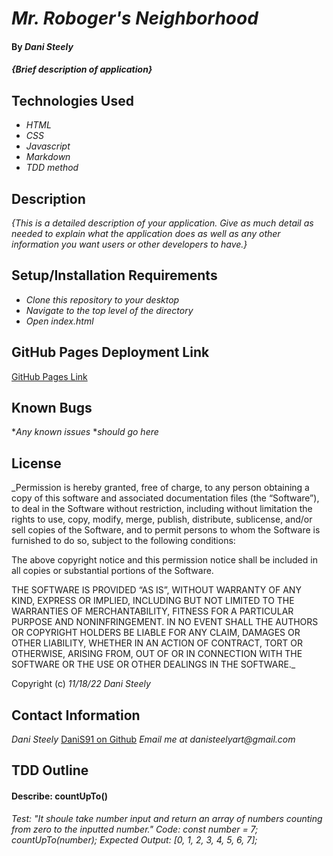 # _Mr. Roboger's Neighborhood_

#### By _**Dani Steely**_

#### _{Brief description of application}_

## Technologies Used

* _HTML_
* _CSS_
* _Javascript_
* _Markdown_
* _TDD method_

## Description

_{This is a detailed description of your application. Give as much detail as needed to explain what the application does as well as any other information you want users or other developers to have.}_

## Setup/Installation Requirements

* _Clone this repository to your desktop_
* _Navigate to the top level of the directory_
* _Open index.html_

## GitHub Pages Deployment Link

[GitHub Pages Link](https://danis91.github.io/mr-roboger/)

## Known Bugs

*_Any known issues_
*_should go here_

## License

_Permission is hereby granted, free of charge, to any person obtaining a copy of this software and associated documentation files (the “Software”), to deal in the Software without restriction, including without limitation the rights to use, copy, modify, merge, publish, distribute, sublicense, and/or sell copies of the Software, and to permit persons to whom the Software is furnished to do so, subject to the following conditions:

The above copyright notice and this permission notice shall be included in all copies or substantial portions of the Software.

THE SOFTWARE IS PROVIDED “AS IS”, WITHOUT WARRANTY OF ANY KIND, EXPRESS OR IMPLIED, INCLUDING BUT NOT LIMITED TO THE WARRANTIES OF MERCHANTABILITY, FITNESS FOR A PARTICULAR PURPOSE AND NONINFRINGEMENT. IN NO EVENT SHALL THE AUTHORS OR COPYRIGHT HOLDERS BE LIABLE FOR ANY CLAIM, DAMAGES OR OTHER LIABILITY, WHETHER IN AN ACTION OF CONTRACT, TORT OR OTHERWISE, ARISING FROM, OUT OF OR IN CONNECTION WITH THE SOFTWARE OR THE USE OR OTHER DEALINGS IN THE SOFTWARE._

Copyright (c) _11/18/22_ _Dani Steely_

## Contact Information

_Dani Steely_
[DaniS91 on Github](https://github.com/DaniS91)
_Email me at danisteelyart@gmail.com_

## TDD Outline

#### Describe: countUpTo()
_Test: "It shoule take number input and return an array of numbers counting from zero to the inputted number."_
_Code:_
_const number = 7;_
_countUpTo(number);_
_Expected Output: [0, 1, 2, 3, 4, 5, 6, 7];_
